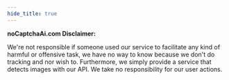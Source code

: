 ```yaml
---
hide_title: true
---
```


**noCaptchaAi.com Disclaimer:**

We're not responsible if someone used our service to facilitate any kind of harmful or offensive task, we have no way to know because we don't do tracking and nor wish to. Furthermore, we simply provide a service that detects images with our API. We take no responsibility for our user actions.
